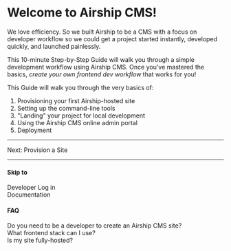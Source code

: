 # Welcome to Airship CMS!

We love efficiency. So we built Airship to be a CMS with a focus on developer workflow so we could get a project started instantly, developed quickly, and launched painlessly. 

This 10-minute Step-by-Step Guide will walk you through a simple development workflow using Airship CMS. Once you've mastered the basics, _create your own frontend dev workflow_ that works for you! 

This Guide will walk you through the very basics of:
1. Provisioning your first Airship-hosted site
2. Setting up the command-line tools
3. "Landing" your project for local development
4. Using the Airship CMS online admin portal
5. Deployment

---

Next: Provision a Site

---

#### Skip to
Developer Log in  
Documentation

#### FAQ
Do you need to be a developer to create an Airship CMS site?  
What frontend stack can I use?  
Is my site fully-hosted?  

